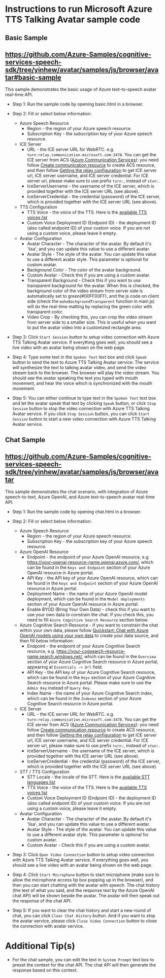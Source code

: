 # Instructions to run Microsoft Azure TTS Talking Avatar sample code

## Basic Sample
## https://github.com/Azure-Samples/cognitive-services-speech-sdk/tree/yinhew/avatar/samples/js/browser/avatar#basic-sample

This sample demonstrates the basic usage of Azure text-to-speech avatar real-time API.

* Step 1: Run the sample code by opening basic.html in a browser.

* Step 2: Fill or select below information:
    * Azure Speech Resource
        * Region - the region of your Azure speech resource.
        * Subscription Key - the subscription key of your Azure speech resource.
    * ICE Server
        * URL - the ICE server URL for WebRTC. e.g. `turn:relay.communication.microsoft.com:3478`. You can get the ICE server from ACS ([Azure Communication Services](https://learn.microsoft.com/azure/communication-services/overview)): you need follow [Create communication resource](https://learn.microsoft.com/azure/communication-services/quickstarts/create-communication-resource?tabs=windows&pivots=platform-azp) to create ACS resource, and then follow [Getting the relay configuration](https://learn.microsoft.com/azure/communication-services/quickstarts/relay-token?pivots=programming-language-python#getting-the-relay-configuration) to get ICE server url, ICE server username, and ICE server credential. For ICE server url, please make sure to use prefix `turn:`, instead of `stun:`.
        * IceServerUsername - the username of the ICE server, which is provided together with the ICE server URL (see above).
        * IceServerCredential - the credential (password) of the ICE server, which is provided together with the ICE server URL (see above).
    * TTS Configuration
        * TTS Voice - the voice of the TTS. Here is the [available TTS voices list](https://learn.microsoft.com/azure/ai-services/speech-service/language-support?tabs=tts#supported-languages)
        * Custom Voice Deployment ID (Endpoint ID) - the deployment ID (also called endpoint ID) of your custom voice. If you are not using a custom voice, please leave it empty.
    * Avatar Configuration
        * Avatar Character - The character of the avatar. By default it's 'lisa', and you can update this value to use a different avatar.
        * Avatar Style - The style of the avatar. You can update this value to use a different avatar style. This parameter is optional for custom avatar.
        * Background Color - The color of the avatar background.
        * Custom Avatar - Check this if you are using a custom avatar.
        * Transparent Background - Check this if you want to use transparent background for the avatar. When this is checked, the background color of the video stream from server side is automatically set to green(#00FF00FF), and the js code on client side (check the `makeBackgroundTransparent` function in main.js) will do the real-time matting by replacing the green color with transparent color.
        * Video Crop - By checking this, you can crop the video stream from server side to a smaller size. This is useful when you want to put the avatar video into a customized rectangle area.

* Step 3: Click `Start Session` button to setup video connection with Azure TTS Talking Avatar service. If everything goes well, you should see a live video with an avatar being shown on the web page.

* Step 4: Type some text in the `Spoken Text` text box and click `Speak` button to send the text to Azure TTS Talking Avatar service. The service will synthesize the text to talking avatar video, and send the video stream back to the browser. The browser will play the video stream. You should see the avatar speaking the text you typed with mouth movement, and hear the voice which is synchronized with the mouth movement.

* Step 5: You can either continue to type text in the `Spoken Text` text box and let the avatar speak that text by clicking `Speak` button, or click `Stop Session` button to stop the video connection with Azure TTS Talking Avatar service. If you click `Stop Session` button, you can click `Start Session` button to start a new video connection with Azure TTS Talking Avatar service.

## Chat Sample
## https://github.com/Azure-Samples/cognitive-services-speech-sdk/tree/yinhew/avatar/samples/js/browser/avatar
This sample demonstrates the chat scenario, with integration of Azure speech-to-text, Azure OpenAI, and Azure text-to-speech avatar real-time API.

* Step 1: Run the sample code by opening chat.html in a browser.

* Step 2: Fill or select below information:
    * Azure Speech Resource
        * Region - the region of your Azure speech resource.
        * Subscription Key - the subscription key of your Azure speech resource.
    * Azure OpenAI Resource
        * Endpoint - the endpoint of your Azure OpenAI resource, e.g. https://your-openai-resource-name.openai.azure.com/, which can be found in the `Keys and Endpoint` section of your Azure OpenAI resource in Azure portal.
        * API Key - the API key of your Azure OpenAI resource, which can be found in the `Keys and Endpoint` section of your Azure OpenAI resource in Azure portal.
        * Deployment Name - the name of your Azure OpenAI model deployment, which can be found in the `Model deployments` section of your Azure OpenAI resource in Azure portal.
        * Enable BYOD (Bring Your Own Data) - check this if you want to use your own data to constrain the chat. If you check this, you need to fill `Azure Cognitive Search Resource` section below.
    * Azure Cognitive Search Resource - if you want to constrain the chat within your own data, please follow [Quickstart: Chat with Azure OpenAI models using your own data](https://learn.microsoft.com/azure/cognitive-services/openai/use-your-data-quickstart?pivots=programming-language-studio) to create your data source, and then fill below information:
        * Endpoint - the endpoint of your Azure Cognitive Search resource, e.g. https://your-cogsearch-resource-name.search.windows.net/, which can be found in the `Overview` section of your Azure Cognitive Search resource in Azure portal, appearing at `Essentials -> Url` field.
        * API Key - the API key of your Azure Cognitive Search resource, which can be found in the `Keys` section of your Azure Cognitive Search resource in Azure portal. Please make sure to use the `Admin Key` instead of `Query Key`.
        * Index Name - the name of your Azure Cognitive Search index, which can be found in the `Indexes` section of your Azure Cognitive Search resource in Azure portal.
    * ICE Server
        * URL - the ICE server URL for WebRTC. e.g. `turn:relay.communication.microsoft.com:3478`. You can get the ICE server from ACS ([Azure Communication Services](https://learn.microsoft.com/azure/communication-services/overview)): you need follow [Create communication resource](https://learn.microsoft.com/azure/communication-services/quickstarts/create-communication-resource?tabs=windows&pivots=platform-azp) to create ACS resource, and then follow [Getting the relay configuration](https://learn.microsoft.com/azure/communication-services/quickstarts/relay-token?pivots=programming-language-python#getting-the-relay-configuration) to get ICE server url, ICE server username, and ICE server credential. For ICE server url, please make sure to use prefix `turn:`, instead of `stun:`.
        * IceServerUsername - the username of the ICE server, which is provided together with the ICE server URL (see above).
        * IceServerCredential - the credential (password) of the ICE server, which is provided together with the ICE server URL (see above).
    * STT / TTS Configuration
        * STT Locale - the locale of the STT. Here is the [available STT languages list](https://learn.microsoft.com/azure/ai-services/speech-service/language-support?tabs=stt#supported-languages)
        * TTS Voice - the voice of the TTS. Here is the [available TTS voices list](https://learn.microsoft.com/azure/ai-services/speech-service/language-support?tabs=tts#supported-languages)
        * Custom Voice Deployment ID (Endpoint ID) - the deployment ID (also called endpoint ID) of your custom voice. If you are not using a custom voice, please leave it empty.
    * Avatar Configuration
        * Avatar Character - The character of the avatar. By default it's 'lisa', and you can update this value to use a different avatar.
        * Avatar Style - The style of the avatar. You can update this value to use a different avatar style. This parameter is optional for custom avatar.
        * Custom Avatar - Check this if you are using a custom avatar.

* Step 3: Click `Open Video Connection` button to setup video connection with Azure TTS Talking Avatar service. If everything goes well, you should see a live video with an avatar being shown on the web page.

* Step 4: Click `Start Microphone` button to start microphone (make sure to allow the microphone access tip box popping up in the browser), and then you can start chatting with the avatar with speech. The chat history (the text of what you said, and the response text by the Azure OpenAI chat API) will be shown beside the avatar. The avatar will then speak out the response of the chat API.

* Step 5: If you want to clear the chat history and start a new round of chat, you can click `Clear Chat History` button. And if you want to stop the avatar service, please click `Close Video Connection` button to close the connection with avatar service.

# Additional Tip(s)

* For the chat sample, you can edit the text in `System Prompt` text box to preset the context for the chat API. The chat API will then generate the response based on this context.
